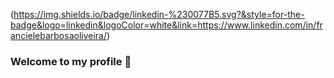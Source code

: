 
(https://img.shields.io/badge/linkedin-%230077B5.svg?&style=for-the-badge&logo=linkedin&logoColor=white&link=https://www.linkedin.com/in/francielebarbosaoliveira/)
### Welcome to my profile 👋

<!--
**francieleoliveira/francieleoliveira** is a ✨ _special_ ✨ repository because its `README.md` (this file) appears on your GitHub profile.

 😄 Fearless woman in a software developer world
 ⚡ I'm looking to meet other women to help inspire myself and others! 
 🌱 I’m currently learning Javascript, React
 👯 I’m looking to collaborate on people's life

 📫 How to reach me: franciele1995@gmail.com


